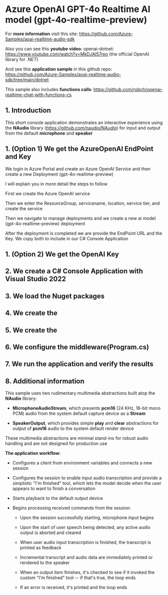 # Azure OpenAI GPT-4o Realtime AI model (gpt-4o-realtime-preview)

For **more information** visit this site: https://github.com/Azure-Samples/aoai-realtime-audio-sdk 

Also you can see this **youtube video**: openai-dotnet: https://www.youtube.com/watch?v=MkDJAl57reo (the official OpenAI library for .NET)

And see this **application sample** in this github repo: https://github.com/Azure-Samples/aoai-realtime-audio-sdk/tree/main/dotnet

This sample also includes **functions calls**: https://github.com/robch/openai-realtime-chat-with-functions-cs

## 1. Introduction

This short console application demonstrates an interactive experience using the **NAudio** library (https://github.com/naudio/NAudio) for input and output from the default **microphone** and **speaker**


## 1. (Option 1) We get the AzureOpenAI EndPoint and Key

We login in Azure Portal and create an Azure OpenAI Service and then create a new Deployment (gpt-4o-realtime-preview)

I will explain you in more detail the steps to follow

First we create the Azure OpenAI service

Then we enter the ResourceGroup, servicename, location, service tier, and create the service

Then we navigate to manage deployments and we create a new ai model (gpt-4o-realtime-preview) deployment 

After the deployment is completed we are provide the EndPoint URL and the Key. We copy both to include in our C# Console Application



## 1. (Option 2) We get the OpenAI Key



## 2. We create a C# Console Application with Visual Studio 2022



## 3. We load the Nuget packages


## 4. We create the 



## 5. We create the 


## 6. We configure the middleware(Program.cs)



## 7. We run the application and verify the results






## 8. Additional information

This sample uses two rudimentary multimedia abstractions built atop the **NAudio** library:

- **MicrophoneAudioStream**, which presents **pcm16** (24 KHz, 16-bit mono PCM) audio from the system default capture device as a **Stream**

- **SpeakerOutput**, which provides simple **play** and **clear** abstractions for output of **pcm16** audio to the system default render device

These multimedia abstractions are minimal stand-ins for robust audio handling and are not designed for production use

**The application workflow**:

- Configures a client from environment variables and connects a new session

- Configures the session to enable input audio transcription and provide a simplistic "I'm finished" tool, which lets the model decide when the user appears to want to finish a conversation

- Starts playback to the default output device

- Begins processing received commands from the session:

  - Upon the session successfully starting, microphone input begins

  - Upon the start of user speech being detected, any active audio output is aborted and cleared

  - When user audio input transcription is finished, the transcript is printed as feedback

  - Incremental transcript and audio data are immediately printed or rendered to the speaker

  - When an output item finishes, it's checked to see if it invoked the custom "I'm finished" tool -- if that's true, the loop ends

  - If an error is received, it's printed and the loop ends
